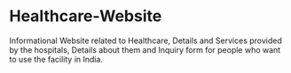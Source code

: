 # Healthcare-Website
Informational Website related to Healthcare, Details and Services provided by the hospitals, Details about them and Inquiry form for people who want to use the facility in India.


